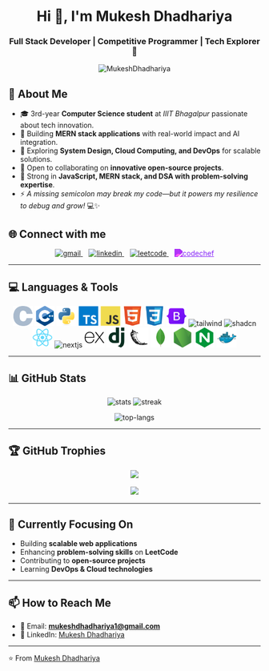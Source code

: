 <h1 align="center">Hi 👋, I'm Mukesh Dhadhariya</h1>
<h3 align="center">Full Stack Developer | Competitive Programmer | Tech Explorer 🚀</h3>

<p align="center">
  <img src="https://komarev.com/ghpvc/?username=MukeshDhadhariya&label=Profile%20views&color=0e75b6&style=flat" alt="MukeshDhadhariya" />
</p>

## 🚀 About Me  

- 🎓 3rd-year **Computer Science student** at *IIIT Bhagalpur* passionate about tech innovation.  
- 🔭 Building **MERN stack applications** with real-world impact and AI integration.  
- 🌱 Exploring **System Design, Cloud Computing, and DevOps** for scalable solutions.  
- 👯 Open to collaborating on **innovative open-source projects**.  
- 💬 Strong in **JavaScript, MERN stack, and DSA with problem-solving expertise**.  
- ⚡ *A missing semicolon may break my code—but it powers my resilience to debug and grow!* 💻✨  

## 🌐 Connect with me  
<p align="center">
  <a href="mailto:mukeshdhadhariya1@gmail.com" target="_blank">
    <img src="https://cdn-icons-png.flaticon.com/512/732/732200.png" alt="gmail" height="40" width="40"/>
  </a>&nbsp;&nbsp;
  <a href="[https://linkedin.com/in/mukeshdhadhariya](https://www.linkedin.com/in/mukesh-dhadhariya-5a4b99290/)" target="_blank">
    <img src="https://cdn.jsdelivr.net/gh/devicons/devicon/icons/linkedin/linkedin-original.svg" alt="linkedin" height="40" width="40"/>
  </a>&nbsp;&nbsp;
<a href="https://leetcode.com/u/mukeshhdhadhariya/" target="_blank">
  <img src="https://raw.githubusercontent.com/rahuldkjain/github-profile-readme-generator/master/src/images/icons/Social/leet-code.svg" alt="leetcode" height="40" width="40"/>
</a>&nbsp;&nbsp;
  
<a href="[https://www.codechef.com/users/mukeshdhadhariya](https://www.codechef.com/users/its_hunter)" target="_blank">
  <img src="https://img.icons8.com/ios-filled/50/000000/codechef.png" 
       alt="codechef" height="40" width="40" 
       style="filter: invert(31%) sepia(89%) saturate(7500%) hue-rotate(265deg) brightness(95%) contrast(105%);" />
</a>

</p>

---

## 💻 Languages & Tools  
<p align="center">
  <!-- Core -->
  <img src="https://raw.githubusercontent.com/devicons/devicon/master/icons/c/c-original.svg" alt="c" width="40" height="40"/>
  <img src="https://raw.githubusercontent.com/devicons/devicon/master/icons/cplusplus/cplusplus-original.svg" alt="cplusplus" width="40" height="40"/>
  <img src="https://raw.githubusercontent.com/devicons/devicon/master/icons/python/python-original.svg" alt="python" width="40" height="40"/>
  <img src="https://raw.githubusercontent.com/devicons/devicon/master/icons/typescript/typescript-original.svg" 
     alt="typescript" width="40" height="40"/>
  <img src="https://raw.githubusercontent.com/devicons/devicon/master/icons/javascript/javascript-original.svg" alt="javascript" width="40" height="40"/>

  <!-- Web -->
  <img src="https://raw.githubusercontent.com/devicons/devicon/master/icons/html5/html5-original.svg" alt="html5" width="40" height="40"/>
  <img src="https://raw.githubusercontent.com/devicons/devicon/master/icons/css3/css3-original.svg" alt="css3" width="40" height="40"/>
  <img src="https://raw.githubusercontent.com/devicons/devicon/master/icons/bootstrap/bootstrap-original.svg" alt="bootstrap" width="40" height="40"/>
  <img src="https://www.vectorlogo.zone/logos/tailwindcss/tailwindcss-icon.svg" alt="tailwind" width="40" height="40"/>
  <img src="https://ui.shadcn.com/favicon.ico" alt="shadcn" width="40" height="40"/>

  <!-- Frameworks -->
  <img src="https://raw.githubusercontent.com/devicons/devicon/master/icons/react/react-original.svg" alt="react" width="40" height="40"/>
  <img src="https://cdn.worldvectorlogo.com/logos/nextjs-2.svg" alt="nextjs" width="40" height="40"/>
  <img src="https://raw.githubusercontent.com/devicons/devicon/master/icons/express/express-original.svg" alt="express" width="40" height="40"/>
  
  <img src="https://raw.githubusercontent.com/devicons/devicon/master/icons/django/django-plain.svg" alt="django" width="40" height="40"/>
  <img src="https://raw.githubusercontent.com/devicons/devicon/master/icons/flask/flask-original.svg" alt="flask" width="40" height="40"/>

  <!-- Database & Infra -->
  <img src="https://raw.githubusercontent.com/devicons/devicon/master/icons/mongodb/mongodb-original.svg" alt="mongodb" width="40" height="40"/>
  <img src="https://raw.githubusercontent.com/devicons/devicon/master/icons/nodejs/nodejs-original.svg" alt="nodejs" width="40" height="40"/>
  <img src="https://raw.githubusercontent.com/devicons/devicon/master/icons/nginx/nginx-original.svg" alt="nginx" width="40" height="40"/>
  <img src="https://raw.githubusercontent.com/devicons/devicon/master/icons/docker/docker-original.svg" alt="docker" width="40" height="40"/>
</p>

---

## 📊 GitHub Stats  
<p align="center">
  <img src="https://github-readme-stats.vercel.app/api?username=MukeshDhadhariya&show_icons=true&theme=tokyonight" alt="stats" />
  <img src="https://github-readme-streak-stats.herokuapp.com/?user=MukeshDhadhariya&theme=tokyonight" alt="streak"/>
</p>

<p align="center">
  <img src="https://github-readme-stats.vercel.app/api/top-langs/?username=MukeshDhadhariya&layout=compact&theme=tokyonight" alt="top-langs"/>
</p>

---

## 🏆 GitHub Trophies  
<p align="center">
  <img src="https://github-profile-trophy.vercel.app/?username=MukeshDhadhariya&theme=onedark&no-frame=true&row=1" />
  <p align="center">
  <img src="https://github-profile-trophy.vercel.app/?username=MukeshDhadhariya&theme=onedark&no-frame=true&row=1" />
</p>
</p>

---

## 🎯 Currently Focusing On  
- Building **scalable web applications**  
- Enhancing **problem-solving skills** on **LeetCode**  
- Contributing to **open-source projects**  
- Learning **DevOps & Cloud technologies**  

---

## 📫 How to Reach Me  
- 📧 Email: **mukeshdhadhariya1@gmail.com**  
- 💼 LinkedIn: [Mukesh Dhadhariya](https://www.linkedin.com/in/mukesh-dhadhariya-5a4b99290/)  

---

⭐️ From [Mukesh Dhadhariya](https://github.com/mukeshdhadhariya)
